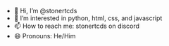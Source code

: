 - 👋 Hi, I’m @stonertcds
- 👀 I’m interested in python, html, css, and javascript
- 📫 How to reach me: stonertcds on discord
- 😄 Pronouns: He/Him
